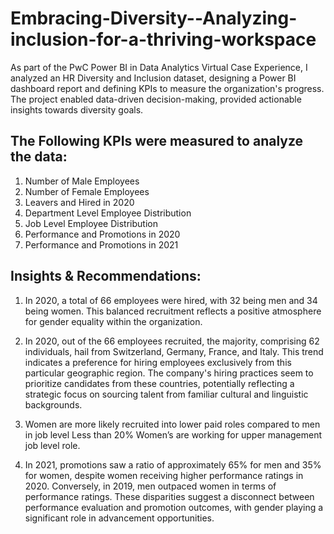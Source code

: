 # Embracing-Diversity--Analyzing-inclusion-for-a-thriving-workspace
As part of the PwC Power BI in Data Analytics Virtual Case Experience, I analyzed an HR Diversity and Inclusion dataset, designing a Power BI dashboard report and defining KPIs to measure the organization's progress. The project enabled data-driven decision-making, provided actionable insights towards diversity goals.

## The Following KPIs were measured to analyze the data:
1. Number of Male Employees
2. Number of Female Employees
3. Leavers and Hired in 2020 
4. Department Level Employee Distribution
5. Job Level Employee Distribution
6. Performance and Promotions in 2020
7. Performance and Promotions in 2021

## Insights & Recommendations:

1. In 2020, a total of 66 employees were hired, with 32 being men and 34 being women. This balanced recruitment reflects a positive atmosphere for gender equality within the organization. 

2. In 2020, out of the 66 employees recruited, the majority, comprising 62 individuals, hail from Switzerland, Germany, France, and Italy. This trend indicates a preference for hiring employees exclusively from this particular geographic region. The company's hiring practices seem to prioritize candidates from these countries, potentially reflecting a strategic focus on sourcing talent from familiar cultural and linguistic backgrounds.

3. Women are more likely recruited into lower paid roles compared to men in job level Less than 20% Women’s are working for upper management job level role.

4. In 2021, promotions saw a ratio of approximately 65% for men and 35% for women, despite women receiving higher performance ratings in 2020. Conversely, in 2019, men outpaced women in terms of performance ratings. These disparities suggest a disconnect between performance evaluation and promotion outcomes, with gender playing a significant role in advancement opportunities.
